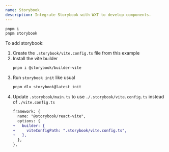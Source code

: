 ```yaml
---
name: Storybook
description: Integrate Storybook with WXT to develop components.
---
```


```sh
pnpm i
pnpm storybook
```

To add storybook:

1. Create the `.storybook/vite.config.ts` file from this example
2. Install the vite builder
   ```sh
   pnpm i @storybook/builder-vite
   ```
3. Run `storybook init` like usual
   ```sh
   pnpm dlx storybook@latest init
   ```
4. Update `.storybook/main.ts` to use `./.storybook/vite.config.ts` instead of `./vite.config.ts`
   ```diff
   framework: {
     name: "@storybook/react-vite",
     options: {
   +   builder: {
   +     viteConfigPath: ".storybook/vite.config.ts",
   +   },
     },
   },
   ```

